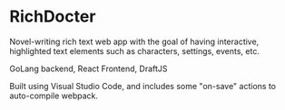 # RichDocter
Novel-writing rich text web app with the goal of having interactive, highlighted text elements such as characters, settings, events, etc.

GoLang backend, React Frontend, DraftJS

Built using Visual Studio Code, and includes some "on-save" actions to auto-compile webpack.
